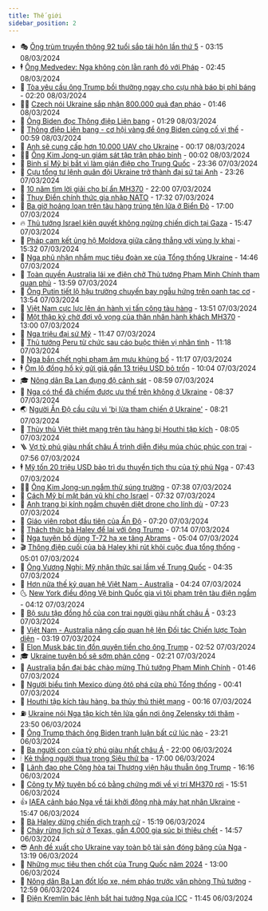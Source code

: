 ```yaml
---
title: Thế giới
sidebar_position: 2
---
```


<!-- vnexpress-the-gioi:START -->
- 🎭 [Ông trùm truyền thông 92 tuổi sắp tái hôn lần thứ 5](https://vnexpress.net/ong-trum-truyen-thong-92-tuoi-sap-tai-hon-lan-thu-5-4719891.html) - 03:15 08/03/2024
- 🕴 [Ông Medvedev: Nga không còn lằn ranh đỏ với Pháp](https://vnexpress.net/ong-medvedev-nga-khong-con-lan-ranh-do-voi-phap-4719884.html) - 02:45 08/03/2024
- 🤭 [Tòa yêu cầu ông Trump bồi thường ngay cho cựu nhà báo bị phỉ báng](https://vnexpress.net/toa-yeu-cau-ong-trump-boi-thuong-ngay-cho-cuu-nha-bao-bi-phi-bang-4719849.html) - 02:20 08/03/2024
- 🧑‍💻 [Czech nói Ukraine sắp nhận 800.000 quả đạn pháo](https://vnexpress.net/czech-noi-ukraine-sap-nhan-800-000-qua-dan-phao-4719848.html) - 01:46 08/03/2024
- 🦏 [Ông Biden đọc Thông điệp Liên bang](https://vnexpress.net/ong-biden-doc-thong-diep-lien-bang-4719841.html) - 01:29 08/03/2024
- 🦒 [Thông điệp Liên bang - cơ hội vàng để ông Biden củng cố vị thế](https://vnexpress.net/thong-diep-lien-bang-co-hoi-vang-de-ong-biden-cung-co-vi-the-4719365.html) - 00:59 08/03/2024
- 🌈 [Anh sẽ cung cấp hơn 10.000 UAV cho Ukraine](https://vnexpress.net/anh-se-cung-cap-hon-10-000-uav-cho-ukraine-4719820.html) - 00:17 08/03/2024
- 🧑‍🏫 [Ông Kim Jong-un giám sát tập trận pháo binh](https://vnexpress.net/ong-kim-jong-un-giam-sat-tap-tran-phao-binh-4719819.html) - 00:02 08/03/2024
- 🐲 [Binh sĩ Mỹ bị bắt vì làm gián điệp cho Trung Quốc](https://vnexpress.net/binh-si-my-bi-bat-vi-lam-gian-diep-cho-trung-quoc-4719815.html) - 23:36 07/03/2024
- 🦒 [Cựu tổng tư lệnh quân đội Ukraine trở thành đại sứ tại Anh](https://vnexpress.net/cuu-tong-tu-lenh-quan-doi-ukraine-tro-thanh-dai-su-tai-anh-4719817.html) - 23:26 07/03/2024
- 🐻 [10 năm tìm lời giải cho bí ẩn MH370](https://vnexpress.net/10-nam-tim-loi-giai-cho-bi-an-mh370-4719589.html) - 22:00 07/03/2024
- 🚀 [Thụy Điển chính thức gia nhập NATO](https://vnexpress.net/thuy-dien-chinh-thuc-gia-nhap-nato-4719795.html) - 17:32 07/03/2024
- 🥰 [Ba giờ hoảng loạn trên tàu hàng trúng tên lửa ở Biển Đỏ](https://vnexpress.net/ba-gio-hoang-loan-tren-tau-hang-trung-ten-lua-o-bien-do-4718893.html) - 17:00 07/03/2024
- 🔥 [Thủ tướng Israel kiên quyết không ngừng chiến dịch tại Gaza](https://vnexpress.net/thu-tuong-israel-kien-quyet-khong-ngung-chien-dich-tai-gaza-4719778.html) - 15:47 07/03/2024
- 🥳 [Pháp cam kết ủng hộ Moldova giữa căng thẳng với vùng ly khai](https://vnexpress.net/phap-cam-ket-ung-ho-moldova-giua-cang-thang-voi-vung-ly-khai-4719777.html) - 15:32 07/03/2024
- 💼 [Nga phủ nhận nhắm mục tiêu đoàn xe của Tổng thống Ukraine](https://vnexpress.net/nga-phu-nhan-nham-muc-tieu-doan-xe-cua-tong-thong-ukraine-4719772.html) - 14:46 07/03/2024
- 🤡 [Toàn quyền Australia lái xe điện chở Thủ tướng Phạm Minh Chính tham quan phủ](https://vnexpress.net/toan-quyen-australia-lai-xe-dien-cho-thu-tuong-pham-minh-chinh-tham-quan-phu-4719524.html) - 13:59 07/03/2024
- 🌁 [Ông Putin tiết lộ hậu trường chuyến bay ngẫu hứng trên oanh tạc cơ](https://vnexpress.net/ong-putin-tiet-lo-hau-truong-chuyen-bay-ngau-hung-tren-oanh-tac-co-4719757.html) - 13:54 07/03/2024
- 🤩 [Việt Nam cực lực lên án hành vi tấn công tàu hàng](https://vnexpress.net/viet-nam-cuc-luc-len-an-hanh-vi-tan-cong-tau-hang-4719765.html) - 13:51 07/03/2024
- 🎉 [Một thập kỷ chờ đợi vô vọng của thân nhân hành khách MH370](https://vnexpress.net/mot-thap-ky-cho-doi-vo-vong-cua-than-nhan-hanh-khach-mh370-4719475.html) - 13:00 07/03/2024
- 🎉 [Nga triệu đại sứ Mỹ](https://vnexpress.net/nga-trieu-dai-su-my-4719737.html) - 11:47 07/03/2024
- 🌁 [Thủ tướng Peru từ chức sau cáo buộc thiên vị nhân tình](https://vnexpress.net/thu-tuong-peru-tu-chuc-sau-cao-buoc-thien-vi-nhan-tinh-4719615.html) - 11:18 07/03/2024
- 🌊 [Nga bắn chết nghi phạm âm mưu khủng bố](https://vnexpress.net/nga-ban-chet-nghi-pham-am-muu-khung-bo-4719740.html) - 11:17 07/03/2024
- 🕴 [Ôm lô đồng hồ ký gửi giá gần 13 triệu USD bỏ trốn](https://vnexpress.net/om-lo-dong-ho-ky-gui-gia-gan-13-trieu-usd-bo-tron-4719698.html) - 10:04 07/03/2024
- 🎓 [Nông dân Ba Lan đụng độ cảnh sát](https://vnexpress.net/nong-dan-ba-lan-dung-do-canh-sat-4719642.html) - 08:59 07/03/2024
- 🦩 [Nga có thể đã chiếm được ưu thế trên không ở Ukraine](https://vnexpress.net/nga-co-the-da-chiem-duoc-uu-the-tren-khong-o-ukraine-4719367.html) - 08:37 07/03/2024
- 🌏 [Người Ấn Độ cầu cứu vì &#39;bị lừa tham chiến ở Ukraine&#39;](https://vnexpress.net/nguoi-an-do-cau-cuu-vi-bi-lua-tham-chien-o-ukraine-4719538.html) - 08:21 07/03/2024
- 🌋 [Thủy thủ Việt thiệt mạng trên tàu hàng bị Houthi tập kích](https://vnexpress.net/thuy-thu-viet-thiet-mang-tren-tau-hang-bi-houthi-tap-kich-4719614.html) - 08:05 07/03/2024
- 🪜 [Vợ tỷ phú giàu nhất châu Á trình diễn điệu múa chúc phúc con trai](https://vnexpress.net/vo-ty-phu-giau-nhat-chau-a-trinh-dien-dieu-mua-chuc-phuc-con-trai-4719399.html) - 07:56 07/03/2024
- 🕴 [Mỹ tốn 20 triệu USD bảo trì du thuyền tịch thu của tỷ phú Nga](https://vnexpress.net/my-ton-20-trieu-usd-bao-tri-du-thuyen-tich-thu-cua-ty-phu-nga-4719515.html) - 07:43 07/03/2024
- 🧑‍🏫 [Ông Kim Jong-un ngắm thử súng trường](https://vnexpress.net/ong-kim-jong-un-ngam-thu-sung-truong-4719596.html) - 07:38 07/03/2024
- 🌮 [Cách Mỹ bí mật bán vũ khí cho Israel](https://vnexpress.net/cach-my-bi-mat-ban-vu-khi-cho-israel-4719441.html) - 07:32 07/03/2024
- 🚦 [Anh trang bị kính ngắm chuyên diệt drone cho lính dù](https://vnexpress.net/anh-trang-bi-kinh-ngam-chuyen-diet-drone-cho-linh-du-4719507.html) - 07:23 07/03/2024
- 💫 [Giáo viên robot đầu tiên của Ấn Độ](https://vnexpress.net/giao-vien-robot-dau-tien-cua-an-do-4719462.html) - 07:20 07/03/2024
- 🤡 [Thách thức bà Haley để lại với ông Trump](https://vnexpress.net/thach-thuc-ba-haley-de-lai-voi-ong-trump-4719353.html) - 07:14 07/03/2024
- 🦣 [Nga tuyên bố dùng T-72 hạ xe tăng Abrams](https://vnexpress.net/nga-tuyen-bo-dung-t-72-ha-xe-tang-abrams-4719491.html) - 05:04 07/03/2024
- 🎬 [Thông điệp cuối của bà Haley khi rút khỏi cuộc đua tổng thống](https://vnexpress.net/thong-diep-cuoi-cua-ba-haley-khi-rut-khoi-cuoc-dua-tong-thong-4719458.html) - 05:01 07/03/2024
- 🎉 [Ông Vương Nghị: Mỹ nhận thức sai lầm về Trung Quốc](https://vnexpress.net/ong-vuong-nghi-my-nhan-thuc-sai-lam-ve-trung-quoc-4719482.html) - 04:35 07/03/2024
- 🎡 [Hơn nửa thế kỷ quan hệ Việt Nam - Australia](https://vnexpress.net/hon-nua-the-ky-quan-he-viet-nam-australia-4719128.html) - 04:24 07/03/2024
- 🌜 [New York điều động Vệ binh Quốc gia vì tội phạm trên tàu điện ngầm](https://vnexpress.net/new-york-dieu-dong-ve-binh-quoc-gia-vi-toi-pham-tren-tau-dien-ngam-4719435.html) - 04:12 07/03/2024
- 🎡 [Bộ sưu tập đồng hồ của con trai người giàu nhất châu Á](https://vnexpress.net/bo-suu-tap-dong-ho-cua-con-trai-nguoi-giau-nhat-chau-a-4719162.html) - 03:23 07/03/2024
- 🤗 [Việt Nam - Australia nâng cấp quan hệ lên Đối tác Chiến lược Toàn diện](https://vnexpress.net/viet-nam-australia-nang-cap-quan-he-len-doi-tac-chien-luoc-toan-dien-4719472.html) - 03:19 07/03/2024
- 🦩 [Elon Musk bác tin đồn quyên tiền cho ông Trump](https://vnexpress.net/elon-musk-bac-tin-don-quyen-tien-cho-ong-trump-4719424.html) - 02:52 07/03/2024
- 🎓 [Ukraine tuyên bố sẽ sớm phản công](https://vnexpress.net/ukraine-tuyen-bo-se-som-phan-cong-4719364.html) - 02:21 07/03/2024
- 🌁 [Australia bắn đại bác chào mừng Thủ tướng Phạm Minh Chính](https://vnexpress.net/australia-ban-dai-bac-chao-mung-thu-tuong-pham-minh-chinh-4719361.html) - 01:46 07/03/2024
- 🤩 [Người biểu tình Mexico dùng ôtô phá cửa phủ Tổng thống](https://vnexpress.net/nguoi-bieu-tinh-mexico-dung-oto-pha-cua-phu-tong-thong-4719302.html) - 00:41 07/03/2024
- 👹 [Houthi tập kích tàu hàng, ba thủy thủ thiệt mạng](https://vnexpress.net/houthi-tap-kich-tau-hang-ba-thuy-thu-thiet-mang-4719324.html) - 00:16 07/03/2024
- ⛽️ [Ukraine nói Nga tập kích tên lửa gần nơi ông Zelensky tới thăm](https://vnexpress.net/ukraine-noi-nga-tap-kich-ten-lua-gan-noi-ong-zelensky-toi-tham-4719320.html) - 23:50 06/03/2024
- 🚀 [Ông Trump thách ông Biden tranh luận bất cứ lúc nào](https://vnexpress.net/ong-trump-thach-ong-biden-tranh-luan-bat-cu-luc-nao-4719317.html) - 23:21 06/03/2024
- 🎡 [Ba người con của tỷ phú giàu nhất châu Á](https://vnexpress.net/ba-nguoi-con-cua-ty-phu-giau-nhat-chau-a-4718716.html) - 22:00 06/03/2024
- 🕯 [Kẻ thắng người thua trong Siêu thứ ba](https://vnexpress.net/ke-thang-nguoi-thua-trong-sieu-thu-ba-4719168.html) - 17:00 06/03/2024
- 🐻 [Lãnh đạo phe Cộng hòa tại Thượng viện hậu thuẫn ông Trump](https://vnexpress.net/lanh-dao-phe-cong-hoa-tai-thuong-vien-hau-thuan-ong-trump-4719300.html) - 16:16 06/03/2024
- 🚦 [Công ty Mỹ tuyên bố có bằng chứng mới về vị trí MH370 rơi](https://vnexpress.net/cong-ty-my-tuyen-bo-co-bang-chung-moi-ve-vi-tri-mh370-roi-4719297.html) - 15:51 06/03/2024
- 👍 [IAEA cảnh báo Nga về tái khởi động nhà máy hạt nhân Ukraine](https://vnexpress.net/iaea-canh-bao-nga-ve-tai-khoi-dong-nha-may-hat-nhan-ukraine-4719277.html) - 15:47 06/03/2024
- 🚀 [Bà Haley dừng chiến dịch tranh cử](https://vnexpress.net/ba-haley-dung-chien-dich-tranh-cu-4719295.html) - 15:19 06/03/2024
- 🌮 [Cháy rừng lịch sử ở Texas, gần 4.000 gia súc bị thiêu chết](https://vnexpress.net/chay-rung-lich-su-o-texas-gan-4-000-gia-suc-bi-thieu-chet-4719284.html) - 14:57 06/03/2024
- 😎 [Anh đề xuất cho Ukraine vay toàn bộ tài sản đóng băng của Nga](https://vnexpress.net/anh-de-xuat-cho-ukraine-vay-toan-bo-tai-san-dong-bang-cua-nga-4719264.html) - 13:19 06/03/2024
- 🐲 [Những mục tiêu then chốt của Trung Quốc năm 2024](https://vnexpress.net/nhung-muc-tieu-then-chot-cua-trung-quoc-nam-2024-4719093.html) - 13:00 06/03/2024
- 💫 [Nông dân Ba Lan đốt lốp xe, ném pháo trước văn phòng Thủ tướng](https://vnexpress.net/nong-dan-ba-lan-dot-lop-xe-nem-phao-truoc-van-phong-thu-tuong-4719271.html) - 12:59 06/03/2024
- 👀 [Điện Kremlin bác lệnh bắt hai tướng Nga của ICC](https://vnexpress.net/dien-kremlin-bac-lenh-bat-hai-tuong-nga-cua-icc-4719251.html) - 11:45 06/03/2024<!-- vnexpress-the-gioi:END -->